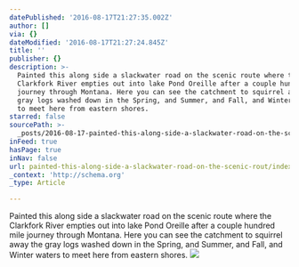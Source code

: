 ```yaml
---
datePublished: '2016-08-17T21:27:35.002Z'
author: []
via: {}
dateModified: '2016-08-17T21:27:24.845Z'
title: ''
publisher: {}
description: >-
  Painted this along side a slackwater road on the scenic route where the
  Clarkfork River empties out into lake Pond Oreille after a couple hundred mile
  journey through Montana. Here you can see the catchment to squirrel away the
  gray logs washed down in the Spring, and Summer, and Fall, and Winter waters
  to meet here from eastern shores.
starred: false
sourcePath: >-
  _posts/2016-08-17-painted-this-along-side-a-slackwater-road-on-the-scenic-rout.md
inFeed: true
hasPage: true
inNav: false
url: painted-this-along-side-a-slackwater-road-on-the-scenic-rout/index.html
_context: 'http://schema.org'
_type: Article

---
```

Painted this along side a slackwater road on the scenic route where the Clarkfork River empties out into lake Pond Oreille after a couple hundred mile journey through Montana. Here you can see the catchment to squirrel away the gray logs washed down in the Spring, and Summer, and Fall, and Winter waters to meet here from eastern shores.
![](https://the-grid-user-content.s3-us-west-2.amazonaws.com/a8c9f712-0125-427c-be17-4c8282da5b4e.jpg)